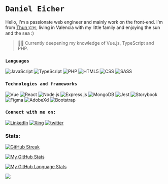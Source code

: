 # `Daniel Eicher` 
Hello, I'm a passionate web engineer and mainly work on the front-end. I'm from [Thun ](https://en.wikipedia.org/wiki/Thun):switzerland:, living in Valencia with my little family and enjoying the sun and the sea :)

> :technologist: Currently deepening my knowledge of Vue.js, TypeScript and PHP. 

### `Languages`
![JavaScript](https://img.shields.io/badge/-JavaScript-000?&logo=JavaScript)
![TypeScript](https://img.shields.io/badge/-TypeScript-000?&logo=TypeScript)
![PHP](https://img.shields.io/badge/-PHP-000?&logo=PHP)
![HTML5](https://img.shields.io/badge/-HTML-000?logo=HTML5)
![CSS](https://img.shields.io/badge/-CSS3-000?logo=CSS3)
![SASS](https://img.shields.io/badge/-SASS-000?logo=SASS)


### `Technologies and frameworks`
![Vue](https://img.shields.io/badge/-Vue.js-000?&logo=Vue.js)
![React](https://img.shields.io/badge/-React-000?&logo=React)
![Node.js](https://img.shields.io/badge/-Node.js-000?&logo=node.js)
![Express.js](https://img.shields.io/badge/-Expressjs-000?logo=Express)
![MongoDB](https://img.shields.io/badge/-MongoDB-000?logo=MongoDB)
![Jest](https://img.shields.io/badge/-Jest-000?&logo=Jest)
![Storybook](https://img.shields.io/badge/-Storybook-000?logo=Storybook)
![Figma](https://img.shields.io/badge/-Figma-000?&logo=Figma)
![AdobeXd](https://img.shields.io/badge/-AdobeXd-000?&logo=AdobeXd)
![Bootstrap](https://img.shields.io/badge/-Bootstrap-000?logo=Bootstrap)

### ``Connect with me on:``
[![LinkedIn](https://img.shields.io/badge/-LinkedIn-000?&logo=linkedin)](https://www.linkedin.com/in/daniel-eicher/)
[![Xing](https://img.shields.io/badge/-Xing-000?&logo=xing)](https://www.xing.com/profile/Daniel_Eicher9/cv)
[![twitter](https://img.shields.io/badge/-twitter-000?&logo=twitter)](https://twitter.com/codingoak)

### Stats:
[![GitHub Streak](http://github-readme-streak-stats.herokuapp.com?user=codingoak&theme=tokyonight&date_format=M%20j%5B%2C%20Y%5D)](https://git.io/streak-stats)

[![My GitHub Stats](https://github-readme-stats.vercel.app/api/?username=codingoak&count_private=true&theme=tokyonight&showicons=true)]()

[![My GitHub Language Stats](https://github-readme-stats.vercel.app/api/top-langs/?username=codingoak&langs_count=5&theme=tokyonight)]()

![](https://komarev.com/ghpvc/?username=codingoak&color=blue)



